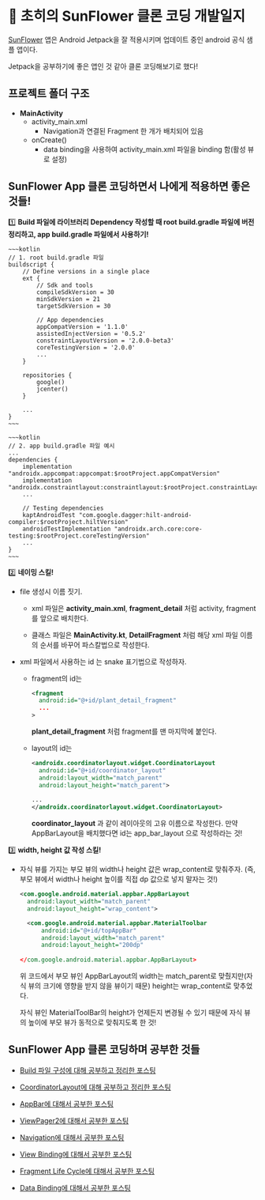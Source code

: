 # 🌻 초히의 SunFlower 클론 코딩 개발일지

[SunFlower](https://github.com/android/sunflower) 앱은 Android Jetpack을 잘 적용시키며 업데이트 중인 android 공식 샘플 앱이다.

Jetpack을 공부하기에 좋은 앱인 것 같아 클론 코딩해보기로 했다!

## 프로젝트 폴더 구조

* __MainActivity__
    * activity_main.xml
        * Navigation과 연결된 Fragment 한 개가 배치되어 있음
    * onCreate()
        * data binding을 사용하여 activity_main.xml 파일을 binding 함(활성 뷰로 설정)

## SunFlower App 클론 코딩하면서 나에게 적용하면 좋은 것들!

1️⃣ __Build 파일에 라이브러리 Dependency 작성할 때 root build.gradle 파일에 버전 정리하고, app build.gradle 파일에서 사용하기!__

    ~~~kotlin
    // 1. root build.gradle 파일 
    buildscript {
        // Define versions in a single place
        ext {
            // Sdk and tools
            compileSdkVersion = 30
            minSdkVersion = 21
            targetSdkVersion = 30

            // App dependencies
            appCompatVersion = '1.1.0'
            assistedInjectVersion = '0.5.2'
            constraintLayoutVersion = '2.0.0-beta3'
            coreTestingVersion = '2.0.0'
            ...
        }

        repositories {
            google()
            jcenter()
        }
        
        ...
    }
    ~~~
    
    ~~~kotlin
    // 2. app build.gradle 파일 예시
    ...
    dependencies {
        implementation "androidx.appcompat:appcompat:$rootProject.appCompatVersion"
        implementation "androidx.constraintlayout:constraintlayout:$rootProject.constraintLayoutVersion"
        ...

        // Testing dependencies
        kaptAndroidTest "com.google.dagger:hilt-android-compiler:$rootProject.hiltVersion"
        androidTestImplementation "androidx.arch.core:core-testing:$rootProject.coreTestingVersion"
        ...
    }
    ~~~
    
2️⃣ __네이밍 스킬!__

* file 생성시 이름 짓기.

   * xml 파일은 __activity_main.xml__, __fragment_detail__ 처럼 activity, fragment를 앞으로 배치한다.
   
   * 클래스 파일은 __MainActivity.kt__, __DetailFragment__ 처럼 해당 xml 파일 이름의 순서를 바꾸어 파스칼법으로 작성한다.

* xml 파일에서 사용하는 id 는 snake 표기법으로 작성하자.

   * fragment의 id는 
   
      ~~~xml
      <fragment
        android:id="@+id/plant_detail_fragment"
        ...
      >
      ~~~
      
      __plant_detail_fragment__ 처럼 fragment를 맨 마지막에 붙인다.
   
   * layout의 id는
   
      ~~~xml
      <androidx.coordinatorlayout.widget.CoordinatorLayout
        android:id="@+id/coordinator_layout"
        android:layout_width="match_parent"
        android:layout_height="match_parent">
         
      ...
      </androidx.coordinatorlayout.widget.CoordinatorLayout>
      ~~~
      
      __coordinator_layout__ 과 같이 레이아웃의 고유 이름으로 작성한다. 만약 AppBarLayout을 배치했다면 id는 app_bar_layout 으로 작성하라는 것!
      
3️⃣ __width, height 값 작성 스킬!__

   * 자식 뷰를 가지는 부모 뷰의 width나 height 값은 wrap_content로 맞춰주자. (즉, 부모 뷰에서 width나 height 높이를 직접 dp 값으로 넣지 말자는 것!)
   
      ~~~xml
      <com.google.android.material.appbar.AppBarLayout
        android:layout_width="match_parent"
        android:layout_height="wrap_content">

        <com.google.android.material.appbar.MaterialToolbar
            android:id="@+id/topAppBar"
            android:layout_width="match_parent"
            android:layout_height="200dp"
                                                            
      </com.google.android.material.appbar.AppBarLayout>
      ~~~
      
      위 코드에서 부모 뷰인 AppBarLayout의 width는 match_parent로 맞췄지만(자식 뷰의 크기에 영향을 받지 않을 뷰이기 때문) height는 wrap_content로 맞추었다.
      
      자식 뷰인 MaterialToolBar의 height가 언제든지 변경될 수 있기 때문에 자식 뷰의 높이에 부모 뷰가 동적으로 맞춰지도록 한 것!
      

## SunFlower App 클론 코딩하며 공부한 것들

* [Build 파일 구성에 대해 공부하고 정리한 포스팅](https://choheeis.github.io/newblog//articles/2020-07/AppBuild)

* [CoordinatorLayout에 대해 공부하고 정리한 포스팅](https://choheeis.github.io/newblog//articles/2020-07/CoordinatorLayout)

* [AppBar에 대해서 공부한 포스팅](https://choheeis.github.io/newblog//articles/2020-10/AppBar)
   
* [ViewPager2에 대해서 공부한 포스팅](https://choheeis.github.io/newblog//articles/2020-08/ViewPager2)

* [Navigation에 대해서 공부한 포스팅](https://choheeis.github.io/newblog//articles/2020-08/navigation)

* [View Binding에 대해서 공부한 포스팅](https://choheeis.github.io/newblog//articles/2020-09/viewBinding)

* [Fragment Life Cycle에 대해서 공부한 포스팅](https://choheeis.github.io/newblog//articles/2020-09/fragment)

* [Data Binding에 대해서 공부한 포스팅](https://choheeis.github.io/newblog//articles/2020-10/dataBinding)
